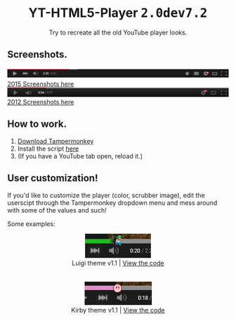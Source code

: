 <h1 align="center">YT-HTML5-Player <kbd>2.0dev7.2</kbd></h1>
<div font-size="24px" align="center">Try to recreate all the old YouTube player looks.</div>

## Screenshots.
<img src="docs/2015/screenshot1.png">
<a href="docs/2015/photos.md">2015 Screenshots here</a>

<img src="docs/2012/screenshot1.png">
<a href="docs/2012/photos.md">2012 Screenshots here</a>

## How to work.
1. [Download Tampermonkey](https://www.tampermonkey.net/)
2. Install the script [here](https://github.com/ktg5/YT-HTML5-Player/raw/dev/YT-HTML5-Player.user.js)
3. (If you have a YouTube tab open, reload it.)

## User customization!
If you'd like to customize the player (color, scrubber image), edit the userscipt through the Tampermonkey dropdown menu and mess around with some of the values and such!

Some examples:

<div align="center">
  <img src="docs/custom-scripts/screenshot3.png">
  <div font-size="8px">Luigi theme v1.1 | <a href="https://github.com/ktg5/YT-HTML5-Player/blob/dev/docs/custom-scripts/luigi-player.js">View the code</a></div>

  <br>
  <br>
  
  <img src="docs/custom-scripts/screenshot4.png">
  <div font-size="8px">Kirby theme v1.1 | <a href="https://github.com/ktg5/YT-HTML5-Player/blob/dev/docs/custom-scripts/kirby-player.js">View the code</a></div>
</div>